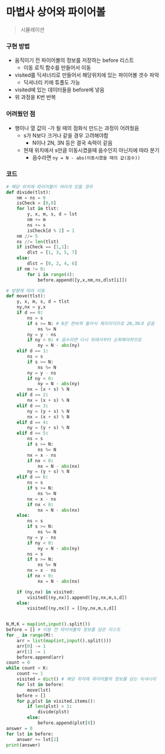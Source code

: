 # 마법사 상어와 파이어볼

> 시뮬레이션

### 구현 방법

- 움직이기 전 파이어볼의 정보를 저장하는 before 리스트
  - 이동 로직 함수를 만들어서 이동
- visited를 딕셔너리로 만들어서 해당위치에 있는 파이어볼 갯수 파악
  - 딕셔너리 키에 튜플도 가능
- visited에 있는 데이터들을  before에 넣음
- 위 과정을 K번 반복



### 어려웠던 점

- 행이나 열 값이 -가 될 때의 점화식 만드는 과정이 어려웠음 
  - s가 N보다 크거나 같을 경우 고려해야함
    - N이나 2N, 3N 등은 결국 속력이 같음
  - 현재 위치에서 s만큼 이동시켰을때 음수인지 아닌지에 따라 분기
    - 음수라면 `ny = N - abs(이동시켰을 때의 값(음수))`



### 코드

```python
# 해당 위치에 파이어볼이 여러개 있을 경우 
def divide(tlst):
    nm = ns = 0
    isCheck = [0,0]
    for lst in tlst:
        y, x, m, s, d = lst
        nm += m
        ns += s
        isCheck[d % 2] = 1
    nm //= 5
    ns //= len(tlst)
    if isCheck == [1,1]:
        dlst = [1, 3, 5, 7]
    else:
        dlst = [0, 2, 4, 6]
    if nm != 0:
        for i in range(4):
            before.append([y,x,nm,ns,dlst[i]])

# 방향에 따라 이동 
def move(tlst):
    y, x, m, s, d = tlst
    ny,nx = y,x
    if d == 0:
        ns = s
        if s >= N: # N은 한바퀴 돌아서 제자리이므로 2N,3N과 같음 
            ns %= N
        ny = y - ns
        if ny < 0: # 음수라면 다시 뒤에서부터 순회해야하므로 
            ny = N - abs(ny)
    elif d == 1:
        ns = s
        if s >= N:
            ns %= N
        ny = y - ns
        if ny < 0:
            ny = N - abs(ny)
        nx = (x + s) % N
    elif d == 2:
        nx = (x + s) % N
    elif d == 3:
        ny = (y + s) % N
        nx = (x + s) % N
    elif d == 4:
        ny = (y + s) % N
    elif d == 5:
        ns = s
        if s >= N:
            ns %= N
        nx = x - ns
        if nx < 0:
            nx = N - abs(nx)
        ny = (y + s) % N
    elif d == 6:
        ns = s
        if s >= N:
            ns %= N
        nx = x - ns
        if nx < 0:
            nx = N - abs(nx)
    else:
        ns = s
        if s >= N:
            ns %= N
        ny = y - ns
        if ny < 0:
            ny = N - abs(ny)
        ns = s
        if s >= N:
            ns %= N
        nx = x - ns
        if nx < 0:
            nx = N - abs(nx)

    if (ny,nx) in visited:
        visited[(ny,nx)].append([ny,nx,m,s,d])
    else:
        visited[(ny,nx)] = [[ny,nx,m,s,d]]


N,M,K = map(int,input().split())
before = [] # 이동 전 파이어볼의 정보를 담은 리스트 
for _ in range(M):
    arr = list(map(int,input().split()))
    arr[0] -= 1
    arr[1] -= 1
    before.append(arr)
count = 0
while count < K:
    count += 1
    visited = dict() # 해당 위치에 파이어볼의 정보를 담는 딕셔너리 
    for lst in before:
        move(lst)
    before = []
    for p,plst in visited.items():
        if len(plst) > 1:
            divide(plst)
        else:
            before.append(plst[0])
answer = 0
for lst in before:
    answer += lst[2]
print(answer)
```


